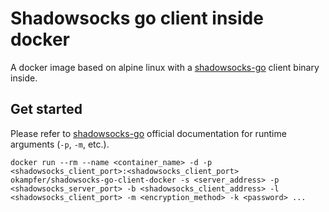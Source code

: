 # Shadowsocks go client inside docker
A docker image based on alpine linux with a [shadowsocks-go](https://github.com/shadowsocks/shadowsocks-go) client binary inside.

## Get started
Please refer to [shadowsocks-go](https://github.com/shadowsocks/shadowsocks-go) official documentation for runtime arguments (`-p`, `-m`, etc.).
```shell
docker run --rm --name <container_name> -d -p <shadowsocks_client_port>:<shadowsocks_client_port> okampfer/shadowsocks-go-client-docker -s <server_address> -p <shadowsocks_server_port> -b <shadowsocks_client_address> -l <shadowsocks_client_port> -m <encryption_method> -k <password> ...
```
